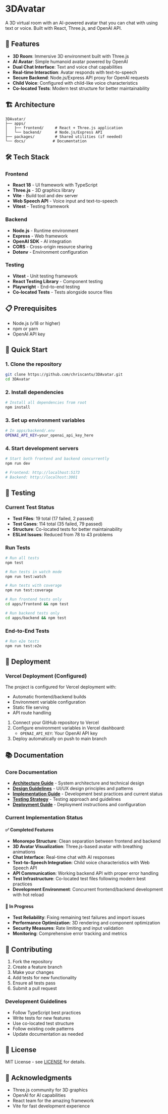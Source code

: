 # 3DAvatar

A 3D virtual room with an AI-powered avatar that you can chat with using text or voice. Built with React, Three.js, and OpenAI API.

## 🚀 Features

- **3D Room**: Immersive 3D environment built with Three.js
- **AI Avatar**: Simple humanoid avatar powered by OpenAI
- **Dual Chat Interface**: Text and voice chat capabilities
- **Real-time Interaction**: Avatar responds with text-to-speech
- **Secure Backend**: Node.js/Express API proxy for OpenAI requests
- **Child Voice**: Configured with child-like voice characteristics
- **Co-located Tests**: Modern test structure for better maintainability

## 🏗️ Architecture

```
3DAvatar/
├── apps/
│   ├── frontend/     # React + Three.js application
│   └── backend/      # Node.js/Express API
├── packages/         # Shared utilities (if needed)
└── docs/            # Documentation
```

## 🛠️ Tech Stack

### Frontend
- **React 18** - UI framework with TypeScript
- **Three.js** - 3D graphics library
- **Vite** - Build tool and dev server
- **Web Speech API** - Voice input and text-to-speech
- **Vitest** - Testing framework

### Backend
- **Node.js** - Runtime environment
- **Express** - Web framework
- **OpenAI SDK** - AI integration
- **CORS** - Cross-origin resource sharing
- **Dotenv** - Environment configuration

### Testing
- **Vitest** - Unit testing framework
- **React Testing Library** - Component testing
- **Playwright** - End-to-end testing
- **Co-located Tests** - Tests alongside source files

## 📋 Prerequisites

- Node.js (v18 or higher)
- npm or yarn
- OpenAI API key

## 🚀 Quick Start

### 1. Clone the repository
```bash
git clone https://github.com/chriscantu/3DAvatar.git
cd 3DAvatar
```

### 2. Install dependencies
```bash
# Install all dependencies from root
npm install
```

### 3. Set up environment variables
```bash
# In apps/backend/.env
OPENAI_API_KEY=your_openai_api_key_here
```

### 4. Start development servers
```bash
# Start both frontend and backend concurrently
npm run dev

# Frontend: http://localhost:5173
# Backend: http://localhost:3001
```

## 🧪 Testing

### Current Test Status
- **Test Files**: 19 total (17 failed, 2 passed)
- **Test Cases**: 114 total (35 failed, 79 passed)
- **Structure**: Co-located tests for better maintainability
- **ESLint Issues**: Reduced from 78 to 43 problems

### Run Tests
```bash
# Run all tests
npm test

# Run tests in watch mode
npm run test:watch

# Run tests with coverage
npm run test:coverage

# Run frontend tests only
cd apps/frontend && npm test

# Run backend tests only
cd apps/backend && npm test
```

### End-to-End Tests
```bash
# Run e2e tests
npm run test:e2e
```

## 🚀 Deployment

### Vercel Deployment (Configured)
The project is configured for Vercel deployment with:
- Automatic frontend/backend builds
- Environment variable configuration
- Static file serving
- API route handling

1. Connect your GitHub repository to Vercel
2. Configure environment variables in Vercel dashboard:
   - `OPENAI_API_KEY`: Your OpenAI API key
3. Deploy automatically on push to main branch

## 📚 Documentation

### Core Documentation
- **[Architecture Guide](./ARCHITECTURE.md)** - System architecture and technical design
- **[Design Guidelines](./DESIGN.md)** - UI/UX design principles and patterns
- **[Implementation Guide](./IMPLEMENTATION.md)** - Development best practices and current status
- **[Testing Strategy](./TESTING.md)** - Testing approach and guidelines
- **[Deployment Guide](./DEPLOYMENT.md)** - Deployment instructions and configuration

### Current Implementation Status

#### ✅ Completed Features
- **Monorepo Structure**: Clean separation between frontend and backend
- **3D Avatar Visualization**: Three.js-based avatar with breathing animations
- **Chat Interface**: Real-time chat with AI responses
- **Text-to-Speech Integration**: Child voice characteristics with Web Speech API
- **API Communication**: Working backend API with proper error handling
- **Test Infrastructure**: Co-located test files following modern best practices
- **Development Environment**: Concurrent frontend/backend development with hot reload

#### 🔄 In Progress
- **Test Reliability**: Fixing remaining test failures and import issues
- **Performance Optimization**: 3D rendering and component optimization
- **Security Measures**: Rate limiting and input validation
- **Monitoring**: Comprehensive error tracking and metrics

## 🤝 Contributing

1. Fork the repository
2. Create a feature branch
3. Make your changes
4. Add tests for new functionality
5. Ensure all tests pass
6. Submit a pull request

### Development Guidelines
- Follow TypeScript best practices
- Write tests for new features
- Use co-located test structure
- Follow existing code patterns
- Update documentation as needed

## 📄 License

MIT License - see [LICENSE](./LICENSE) for details.

## 🙏 Acknowledgments

- Three.js community for 3D graphics
- OpenAI for AI capabilities
- React team for the amazing framework
- Vite for fast development experience 